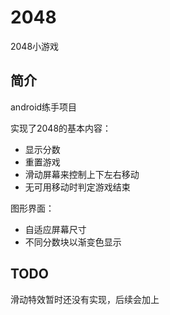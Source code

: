 # 2048

2048小游戏

## 简介

android练手项目

实现了2048的基本内容：

- 显示分数
- 重置游戏
- 滑动屏幕来控制上下左右移动
- 无可用移动时判定游戏结束

图形界面：

- 自适应屏幕尺寸
- 不同分数块以渐变色显示

## TODO

滑动特效暂时还没有实现，后续会加上
